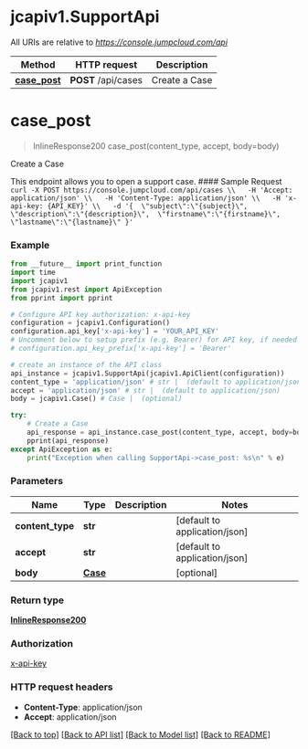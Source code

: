 # jcapiv1.SupportApi

All URIs are relative to *https://console.jumpcloud.com/api*

Method | HTTP request | Description
------------- | ------------- | -------------
[**case_post**](SupportApi.md#case_post) | **POST** /api/cases | Create a Case


# **case_post**
> InlineResponse200 case_post(content_type, accept, body=body)

Create a Case

This endpoint allows you to open a support case.  #### Sample Request  ``` curl -X POST https://console.jumpcloud.com/api/cases \\   -H 'Accept: application/json' \\   -H 'Content-Type: application/json' \\   -H 'x-api-key: {API_KEY}' \\   -d '{  \"subject\":\"{subject}\",  \"description\":\"{description}\",  \"firstname\":\"{firstname}\",  \"lastname\":\"{lastname}\" }' ```

### Example
```python
from __future__ import print_function
import time
import jcapiv1
from jcapiv1.rest import ApiException
from pprint import pprint

# Configure API key authorization: x-api-key
configuration = jcapiv1.Configuration()
configuration.api_key['x-api-key'] = 'YOUR_API_KEY'
# Uncomment below to setup prefix (e.g. Bearer) for API key, if needed
# configuration.api_key_prefix['x-api-key'] = 'Bearer'

# create an instance of the API class
api_instance = jcapiv1.SupportApi(jcapiv1.ApiClient(configuration))
content_type = 'application/json' # str |  (default to application/json)
accept = 'application/json' # str |  (default to application/json)
body = jcapiv1.Case() # Case |  (optional)

try:
    # Create a Case
    api_response = api_instance.case_post(content_type, accept, body=body)
    pprint(api_response)
except ApiException as e:
    print("Exception when calling SupportApi->case_post: %s\n" % e)
```

### Parameters

Name | Type | Description  | Notes
------------- | ------------- | ------------- | -------------
 **content_type** | **str**|  | [default to application/json]
 **accept** | **str**|  | [default to application/json]
 **body** | [**Case**](Case.md)|  | [optional] 

### Return type

[**InlineResponse200**](InlineResponse200.md)

### Authorization

[x-api-key](../README.md#x-api-key)

### HTTP request headers

 - **Content-Type**: application/json
 - **Accept**: application/json

[[Back to top]](#) [[Back to API list]](../README.md#documentation-for-api-endpoints) [[Back to Model list]](../README.md#documentation-for-models) [[Back to README]](../README.md)

